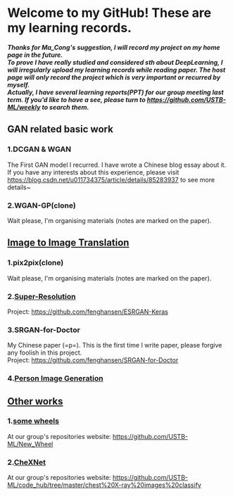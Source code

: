 # Welcome to my GitHub! These are my learning records.   
***Thanks for Ma_Cong's suggestion, I will record my project on my home page in the future.  
To prove I have really studied and considered sth about DeepLearning, I will irregularly upload my learning records while reading paper. The host page will only record the project which is very important or recurred by myself.  
Actually, I have several learning reports(PPT) for our group meeting last term. If you'd like to have a see, please turn to https://github.com/USTB-ML/weekly to search them.***  


## GAN related basic work  
### 1.DCGAN & WGAN  
  The First GAN model I recurred. I have wrote a Chinese blog essay about it. If you have any interests about this experience, please visit https://blog.csdn.net/u011734375/article/details/85283937 to see more details~  
  
### 2.WGAN-GP(clone)  
  Wait please, I'm organising materials (notes are marked on the paper).  

## [Image to Image Translation](https://github.com/fenghansen/Study/tree/master/Image_to_Image_Translation)  
### 1.pix2pix(clone)  
  Wait please, I'm organising materials (notes are marked on the paper).  
### 2.[Super-Resolution](https://github.com/fenghansen/Study/tree/master/Image_to_Image_Translation/Super-Resolution)  
  Project: https://github.com/fenghansen/ESRGAN-Keras  
### 3.SRGAN-for-Doctor
  My Chinese paper (=p=). This is the first time I write paper, please forgive any foolish in this project.  
  Project: https://github.com/fenghansen/SRGAN-for-Doctor  
### 4.[Person Image Generation](https://github.com/fenghansen/Study/tree/master/Image_to_Image_Translation/Person_Image_Generation) 
  
## [Other works](https://github.com/fenghansen/Study/tree/master/Others)  
### 1.[some wheels](https://github.com/USTB-ML/New_Wheel)  
At our group's repositories website: https://github.com/USTB-ML/New_Wheel  
  
### 2.[CheXNet](https://github.com/USTB-ML/code_hub/tree/master/chest%20X-ray%20images%20classify)
At our group's repositories website: https://github.com/USTB-ML/code_hub/tree/master/chest%20X-ray%20images%20classify  
